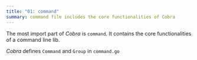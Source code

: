 ```yaml
---
title: "01: command"
summary: command file includes the core functionalities of Cobra
---
```


The most import part of *Cobra* is `command`. It contains the core functionalities of a command line lib.

*Cobra* defines `Command` and `Group` in `command.go`